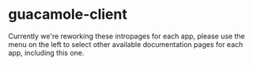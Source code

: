 # guacamole-client

Currently we're reworking these intropages for each app, please use the menu on the left to select other available documentation pages for each app, including this one.
